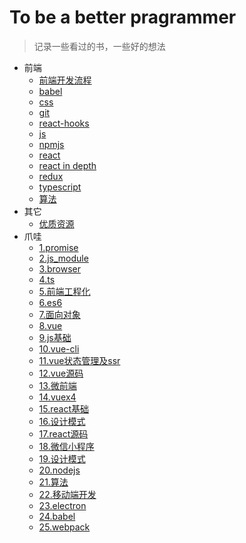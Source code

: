 # To be a better pragrammer

> 记录一些看过的书，一些好的想法

- 前端
  - [前端开发流程](./frontendmaster/开发流程.md)
  - [babel](./frontendmaster/babel.md)
  - [css](./frontendmaster/css.md)
  - [git](./frontendmaster/git.md)
  - [react-hooks](./frontendmaster/hooks.md)
  - [js](./frontendmaster/js.md)
  - [npmjs](./frontendmaster/npmjs.md)
  - [react](./frontendmaster/react.md)
  - [react in depth](./frontendmaster/react技术揭秘.md)
  - [redux](./frontendmaster/redux.md)
  - [typescript](./frontendmaster/typescript.md)
  - [算法](./frontendmaster/算法.md)
- 其它
  - [优质资源](./others/资源.md)
- 爪哇
  - [1.promise](./zhaowa/1.promise.md)
  - [2.js_module](./zhaowa/2.js_module.md)
  - [3.browser](./zhaowa/3.browser.md)
  - [4.ts](./zhaowa/4.ts.md)
  - [5.前端工程化](./zhaowa/5.前端工程化.md)
  - [6.es6](./zhaowa/6.es6.md)
  - [7.面向对象](./zhaowa/7.面向对象.md)
  - [8.vue](./zhaowa/8.vue.md)
  - [9.js基础](./zhaowa/9.js基础.md)
  - [10.vue-cli](./zhaowa/10.vue-cli.md)
  - [11.vue状态管理及ssr](./zhaowa/11.vue状态管理及ssr.md)
  - [12.vue源码](./zhaowa/12.vue源码.md)
  - [13.微前端](./zhaowa/13.微前端.md)
  - [14.vuex4](./zhaowa/14.vuex4.md)
  - [15.react基础](./zhaowa/15.react基础.md)
  - [16.设计模式](./zhaowa/16.设计模式.md)
  - [17.react源码](./zhaowa/17.react源码.md)
  - [18.微信小程序](./zhaowa/18.微信小程序.md)
  - [19.设计模式](./zhaowa/19.设计模式.md)
  - [20.nodejs](./zhaowa/20.nodejs.md)
  - [21.算法](./zhaowa/21.算法.md)
  - [22.移动端开发](./zhaowa/22.移动端开发.md)
  - [23.electron](./zhaowa/23.electron.md)
  - [24.babel](./zhaowa/24.babel.md)
  - [25.webpack](./zhaowa/25.webpack.md)